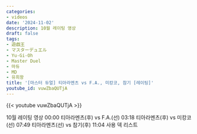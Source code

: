 ```yaml
---
categories:
- videos
date: '2024-11-02'
description: 10월 레이팅 영상
draft: false
tags:
- 遊戯王
- マスターデュエル
- Yu-Gi-Oh
- Master Duel
- 마듀
- MD
- 유희왕
title: '[마스터 듀얼] 티아라멘츠 vs F.A., 미캉코, 참기 [레이팅]'
youtube_id: vuwZbaQUTjA
---
```



{{< youtube vuwZbaQUTjA >}}

10월 레이팅 영상
00:00 티아라멘츠(후) vs F.A.(선)
03:18 티아라멘츠(후) vs 미캉코(선)
07:49 티아라멘츠(선) vs 참기(후)
11:04 사용 덱 리스트
